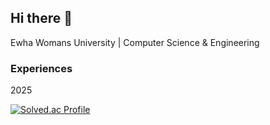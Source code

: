 ## Hi there 👋

<!--
**chelsseeey/chelsseeey** is a ✨ _special_ ✨ repository because its `README.md` (this file) appears on your GitHub profile.

-->
<!-- ──────────────────────────────────────────────────────── -->
Ewha Womans University | Computer Science & Engineering

### Experiences
2025

[![Solved.ac Profile](http://mazassumnida.wtf/api/v2/generate_badge?boj=stargirl03)](https://solved.ac/stargirl03/)

